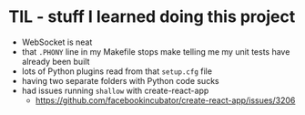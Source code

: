 # TIL - stuff I learned doing this project

* WebSocket is neat
* that `.PHONY` line in my Makefile stops make telling me my unit tests have already been built
* lots of Python plugins read from that `setup.cfg` file
* having two separate folders with Python code sucks
* had issues running `shallow` with create-react-app
	* https://github.com/facebookincubator/create-react-app/issues/3206
